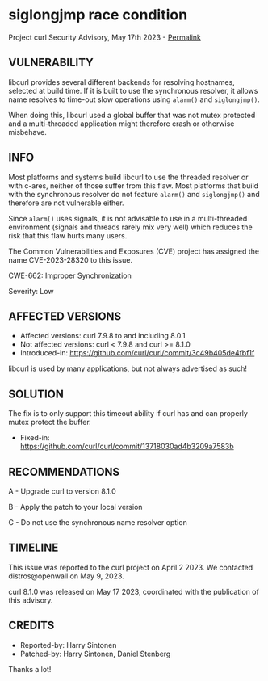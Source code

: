 siglongjmp race condition
=========================

Project curl Security Advisory, May 17th 2023 -
[Permalink](https://curl.se/docs/CVE-2023-28320.html)

VULNERABILITY
-------------

libcurl provides several different backends for resolving hostnames, selected
at build time. If it is built to use the synchronous resolver, it allows name
resolves to time-out slow operations using `alarm()` and `siglongjmp()`.

When doing this, libcurl used a global buffer that was not mutex protected and
a multi-threaded application might therefore crash or otherwise misbehave.

INFO
----

Most platforms and systems build libcurl to use the threaded resolver or with
c-ares, neither of those suffer from this flaw. Most platforms that build with
the synchronous resolver do not feature `alarm()` and `siglongjmp()` and
therefore are not vulnerable either.

Since `alarm()` uses signals, it is not advisable to use in a multi-threaded
environment (signals and threads rarely mix very well) which reduces the risk
that this flaw hurts many users.

The Common Vulnerabilities and Exposures (CVE) project has assigned the name
CVE-2023-28320 to this issue.

CWE-662: Improper Synchronization

Severity: Low

AFFECTED VERSIONS
-----------------

- Affected versions: curl 7.9.8 to and including 8.0.1
- Not affected versions: curl < 7.9.8 and curl >= 8.1.0
- Introduced-in: https://github.com/curl/curl/commit/3c49b405de4fbf1f

libcurl is used by many applications, but not always advertised as such!

SOLUTION
------------

The fix is to only support this timeout ability if curl has and can properly
mutex protect the buffer.

- Fixed-in: https://github.com/curl/curl/commit/13718030ad4b3209a7583b

RECOMMENDATIONS
--------------

 A - Upgrade curl to version 8.1.0

 B - Apply the patch to your local version

 C - Do not use the synchronous name resolver option
 
TIMELINE
--------

This issue was reported to the curl project on April 2 2023. We contacted
distros@openwall on May 9, 2023.

curl 8.1.0 was released on May 17 2023, coordinated with the publication of
this advisory.

CREDITS
-------

- Reported-by: Harry Sintonen
- Patched-by: Harry Sintonen, Daniel Stenberg

Thanks a lot!
